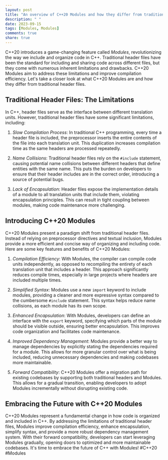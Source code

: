 ```yaml
---
layout: post
title: "An overview of C++20 Modules and how they differ from traditional header files"
description: " "
date: 2023-09-15
tags: [Modules, Modules]
comments: true
share: true
---
```


C++20 introduces a game-changing feature called *Modules*, revolutionizing the way we include and organize code in C++. Traditional header files have been the standard for including and sharing code across different files, but they come with numerous inherent limitations and drawbacks. C++20 Modules aim to address these limitations and improve compilation efficiency. Let's take a closer look at what C++20 Modules are and how they differ from traditional header files.

## Traditional Header Files: The Limitations

In C++, header files serve as the interface between different translation units. However, traditional header files have some significant limitations, including:

1. *Slow Compilation Process*: In traditional C++ programming, every time a header file is included, the preprocessor inserts the entire contents of the file into each translation unit. This duplication increases compilation time as the same headers are processed repeatedly.

2. *Name Collisions*: Traditional header files rely on the `#include` statement, causing potential name collisions between different headers that define entities with the same name. This puts the burden on developers to ensure that their header includes are in the correct order, introducing a source of potential bugs.

3. *Lack of Encapsulation*: Header files expose the implementation details of a module to all translation units that include them, violating encapsulation principles. This can result in tight coupling between modules, making code maintenance more challenging.

## Introducing C++20 Modules

C++20 Modules present a paradigm shift from traditional header files. Instead of relying on preprocessor directives and textual inclusion, Modules provide a more efficient and concise way of organizing and including code. Here are some key features and benefits of C++20 Modules:

1. *Compilation Efficiency*: With Modules, the compiler can compile code units independently, as opposed to recompiling the entirety of each translation unit that includes a header. This approach significantly reduces compile times, especially in large projects where headers are included multiple times. 

2. *Simplified Syntax*: Modules use a new `import` keyword to include modules, providing a cleaner and more expressive syntax compared to the cumbersome `#include` statement. This syntax helps reduce name collisions, as each module has its own scope.

3. *Enhanced Encapsulation*: With Modules, developers can define an interface with the `export` keyword, specifying which parts of the module should be visible outside, ensuring better encapsulation. This improves code organization and facilitates code maintenance.

4. *Improved Dependency Management*: Modules provide a better way to manage dependencies by explicitly stating the dependencies required for a module. This allows for more granular control over what is being included, reducing unnecessary dependencies and making codebases more maintainable.

5. *Forward Compatibility*: C++20 Modules offer a migration path for existing codebases by supporting both traditional headers and Modules. This allows for a gradual transition, enabling developers to adopt Modules incrementally without disrupting existing code.

## Embracing the Future with C++20 Modules

C++20 Modules represent a fundamental change in how code is organized and included in C++. By addressing the limitations of traditional header files, Modules improve compilation efficiency, enhance encapsulation, simplify syntax, and provide a more robust dependency management system. With their forward compatibility, developers can start leveraging Modules gradually, opening doors to optimized and more maintainable codebases. It's time to embrace the future of C++ with Modules! #C++20 #Modules